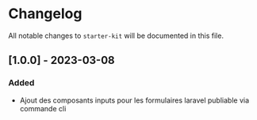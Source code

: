 # Changelog

All notable changes to `starter-kit` will be documented in this file.

## [1.0.0] - 2023-03-08

### Added

- Ajout des composants inputs pour les formulaires laravel publiable via commande cli
